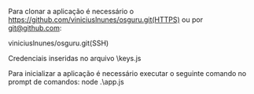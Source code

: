 Para clonar a aplicação é necessário o https://github.com/viniciuslnunes/osguru.git(HTTPS) ou por git@github.com:

viniciuslnunes/osguru.git(SSH)

Credenciais inseridas no arquivo \keys.js

Para inicializar a aplicação é necessário executar o seguinte comando no prompt de comandos: node .\app.js
